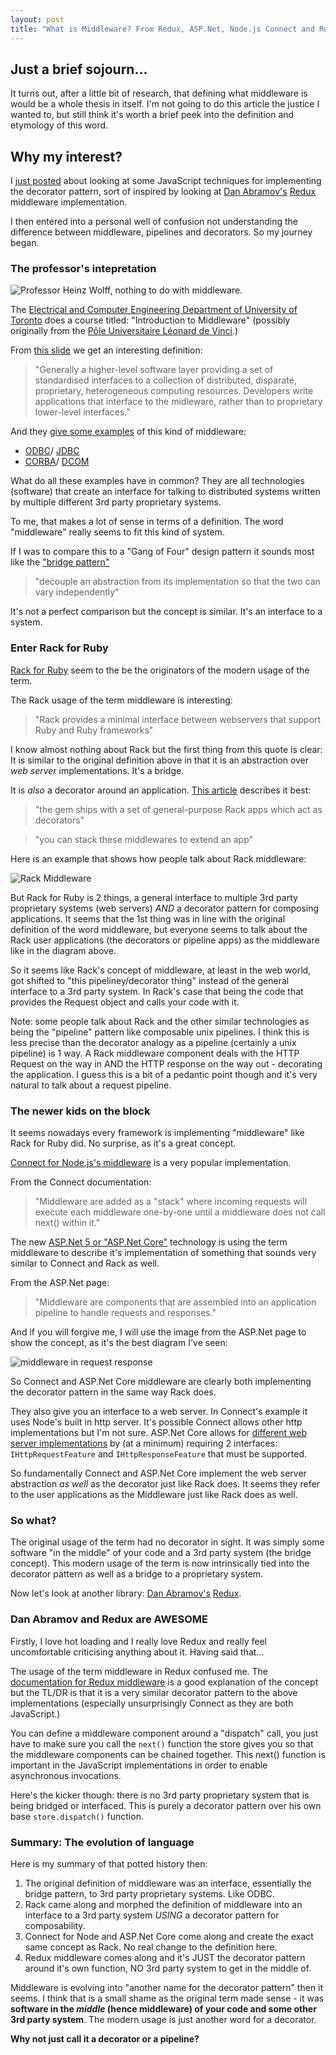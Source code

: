 ```yaml
---
layout: post
title: "What is Middleware? From Redux, ASP.Net, Node.js Connect and Ruby Rack all the way back to ODBC and Corba..."
---
```


## Just a brief sojourn...

It turns out, after a little bit of research, that defining what middleware is would be a whole thesis in itself. I'm not going to do this article the justice I wanted to, but still think it's worth a brief peek into the definition and etymology of this word.

## Why my interest?

I [just posted](http://nickmeldrum.com/blog/decorators-in-javascript-using-monkey-patching-closures-prototypes-proxies-and-middleware) about looking at some JavaScript techniques for implementing the decorator pattern, sort of inspired by looking at [Dan Abramov's](https://medium.com/@dan_abramov) [Redux](https://github.com/reactjs/redux) middleware implementation.

I then entered into a personal well of confusion not understanding the difference between middleware, pipelines and decorators. So my journey began.

### The professor's intepretation

![Professor Heinz Wolff, nothing to do with middleware.](/media/professor.jpg "Professor Heinz Wolff. Nothing to do with middleware.")

The [Electrical and Computer Engineering Department of University of Toronto](https://www.ece.utoronto.ca/) does a course titled: "Introduction to Middleware" (possibly originally from the [Pôle Universitaire Léonard de Vinci](http://www.devinci.fr/en/).)

From [this slide](http://www.eecg.toronto.edu/~jacobsen/courses/imw/notes/imw1/sld002.htm "what is middleware") we get an interesting definition:

> "Generally a higher-level software layer providing a set of standardised interfaces to a collection of distributed, disparate, proprietary, heterogeneous computing resources. Developers write applications that interface to the midleware, rather than to proprietary lower-level interfaces."

And they [give some examples](http://www.eecg.toronto.edu/~jacobsen/courses/imw/notes/imw1/sld005.htm "examples of middleware") of this kind of middleware:

 * [ODBC](https://en.wikipedia.org/wiki/Open_Database_Connectivity)/ [JDBC](https://en.wikipedia.org/wiki/Java_Database_Connectivity)
 * [CORBA](https://en.wikipedia.org/wiki/Common_Object_Request_Broker_Architecture)/ [DCOM](https://en.wikipedia.org/wiki/Distributed_Component_Object_Model)

What do all these examples have in common? They are all technologies (software) that create an interface for talking to distributed systems written by multiple different 3rd party proprietary systems.

To me, that makes a lot of sense in terms of a definition. The word "middleware" really seems to fit this kind of system.

If I was to compare this to a "Gang of Four" design pattern it sounds most like the ["bridge pattern"](https://en.wikipedia.org/wiki/Bridge_pattern)

> "decouple an abstraction from its implementation so that the two can vary independently"

It's not a perfect comparison but the concept is similar. It's an interface to a system.

### Enter Rack for Ruby

[Rack for Ruby](http://rack.github.io/) seem to the be the originators of the modern usage of the term.

The Rack usage of the term middleware is interesting:

> "Rack provides a minimal interface between webservers that support Ruby and Ruby frameworks"

I know almost nothing about Rack but the first thing from this quote is clear: It is similar to the original definition above in that it is an abstraction over _web server_ implementations. It's a bridge.

It is *also* a decorator around an application. [This article](https://igor.io/2013/02/02/http-kernel-middlewares.html) describes it best:

> "the gem ships with a set of general-purpose Rack apps which act as decorators"

> "you can stack these middlewares to extend an app"

Here is an example that shows how people talk about Rack middleware:

![Rack Middleware](/media/rack-middleware.jpg)

But Rack for Ruby is 2 things, a general interface to multiple 3rd party proprietary systems (web servers) *AND* a decorator pattern for composing applications. It seems that the 1st thing was in line with the original definition of the word middleware, but everyone seems to talk about the Rack user applications (the decorators or pipeline apps) as the middleware like in the diagram above.

So it seems like Rack's concept of middleware, at least in the web world, got shifted to "this pipeliney/decorator thing" instead of the general interface to a 3rd party system. In Rack's case that being the code that provides the Request object and calls your code with it.

Note: some people talk about Rack and the other similar technologies as being the "pipeline" pattern like composable unix pipelines. I think this is less precise than the decorator analogy as a pipeline (certainly a unix pipeline) is 1 way. A Rack middleware component deals with the HTTP Request on the way in AND the HTTP response on the way out - decorating the application. I guess this is a bit of a pedantic point though and it's very natural to talk about a request pipeline.

### The newer kids on the block

It seems nowadays every framework is implementing "middleware" like Rack for Ruby did. No surprise, as it's a great concept.

[Connect for Node.js's middleware](https://github.com/senchalabs/connect) is a very popular implementation.

From the Connect documentation:

> "Middleware are added as a "stack" where incoming requests will execute each middleware one-by-one until a middleware does not call next() within it."

The new [ASP.Net 5 or "ASP.Net Core"](http://docs.asp.net/en/latest/fundamentals/middleware.html) technology is using the term middleware to describe it's implementation of something that sounds very similar to Connect and Rack as well.

From the ASP.Net page:

> "Middleware are components that are assembled into an application pipeline to handle requests and responses."

And if you will forgive me, I will use the image from the ASP.Net page to show the concept, as it's the best diagram I've seen:

![middleware in request response](/media/middleware.png)

So Connect and ASP.Net Core middleware are clearly both implementing the decorator pattern in the same way Rack does.

They also give you an interface to a web server. In Connect's example it uses Node's built in http server. It's possible Connect allows other http implementations but I'm not sure. ASP.Net Core allows for [different web server implementations](https://docs.asp.net/en/latest/fundamentals/servers.html) by (at a minimum) requiring 2 interfaces: `IHttpRequestFeature` and `IHttpResponseFeature` that must be supported.

So fundamentally Connect and ASP.Net Core implement the web server abstraction *as well* as the decorator just like Rack does. It seems they refer to the user applications as the Middleware just like Rack does as well.

### So what?

The original usage of the term had no decorator in sight. It was simply some software "in the middle" of your code and a 3rd party system (the bridge concept). This modern usage of the term is now intrinsically tied into the decorator pattern as well as a bridge to a proprietary system.

Now let's look at another library: [Dan Abramov's](https://medium.com/@dan_abramov) [Redux](https://github.com/reactjs/redux).

### Dan Abramov and Redux are AWESOME

Firstly, I love hot loading and I really love Redux and really feel uncomfortable criticising anything about it. Having said that...

The usage of the term middleware in Redux confused me. The [documentation for Redux middleware](http://redux.js.org/docs/advanced/Middleware.html) is a good explanation of the concept but the TL/DR is that it is a very similar decorator pattern to the above implementations (especially unsurprisingly Connect as they are both JavaScript.)

You can define a middleware component around a "dispatch" call, you just have to make sure you call the `next()` function the store gives you so that the middleware components can be chained together. This next() function is important in the JavaScript implementations in order to enable asynchronous invocations.

Here's the kicker though: there is no 3rd party proprietary system that is being bridged or interfaced. This is purely a decorator pattern over his own base `store.dispatch()` function.

### Summary: The evolution of language

Here is my summary of that potted history then:

 1. The original definition of middleware was an interface, essentially the bridge pattern, to 3rd party proprietary systems. Like ODBC.
 2. Rack came along and morphed the definition of middleware into an interface to a 3rd party system *USING* a decorator pattern for composability.
 3. Connect for Node and ASP.Net Core come along and create the exact same concept as Rack. No real change to the definition here.
 4. Redux middleware comes along and it's JUST the decorator pattern around it's own function, NO 3rd party system to get in the middle of.

Middleware is evolving into "another name for the decorator pattern" then it seems. I think that is a small shame as the original term made sense - it was **software in the *middle* (hence middleware) of your code and some other 3rd party system**. The modern usage is just another word for a decorator.

**Why not just call it a decorator or a pipeline?**

